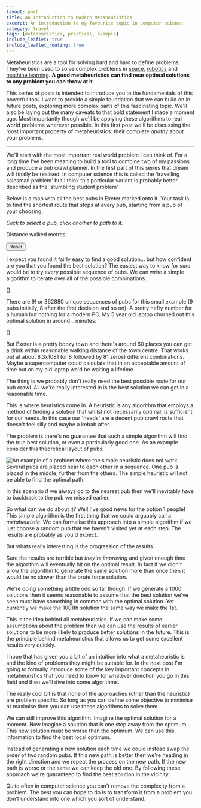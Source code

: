 ```yaml
---
layout: post
title: An Introduction to Modern Metaheuristics
excerpt: An introduction to my favourite topic in computer science
category: travel
tags: [metaheuristics, practical, example]
include_leaflet: true
include_leaflet_routing: true
---
```


Metaheuristics are a tool for solving hard and hard to define problems. They've been used to solve complex problems in [space](https://www.nasa.gov/centers/ames/research/technology-onepagers/evolvable_systems.html), [robotics](https://hackaday.com/2016/03/14/making-dumb-robots-evolve/) and [machine learning](https://deepmind.com/blog/population-based-training-neural-networks). **A good metaheuristics can find near optimal solutions to any problem you can throw at it**.

This series of posts is intended to introduce you to the fundamentals of this powerful tool. I want to provide a simple foundation that we can build on in future posts, exploring more complex parts of this fascinating topic. We'll also be laying out the many caveats to that bold statement I made a moment ago. Most importantly though we'll be applying these algorithms to real world problems wherever possible. In this first post we'll be discussing the most important property of metaheuristics: their complete *apathy* about your problems.

<hr>

We'll start with the most important real world problem I can think of. For a long time I've been meaning to build a tool to combine two of my passions and produce a pub crawl planner. In the first part of this series that dream will finally be realised. In computer science this is called the 'travelling salesman problem' but I think this particular variant is probably better described as the 'stumbling student problem'

Below is a map with all the best pubs in Exeter marked onto it. Your task is to find the shortest route that stops at every pub, starting from a pub of your choosing.

*Click to select a pub, click another to path to it.*

<p>
    Distance walked <span id="dist"></span> metres
</p>
<div class="map hide_routes" id="exeter_pub_map"></div>

<input type="Button" onclick="reset()" value="Reset">

<script>
    var pub_map = L.map('exeter_pub_map', {
        maxZoom: 20,
        minZoom: 14
    })

    var defaultIcon = new L.Icon({
        iconUrl: 'https://cdn.rawgit.com/pointhi/leaflet-color-markers/master/img/marker-icon-2x-blue.png',
        shadowUrl: 'https://cdnjs.cloudflare.com/ajax/libs/leaflet/0.7.7/images/marker-shadow.png',
        iconSize: [25, 41],
        iconAnchor: [12, 41],
        popupAnchor: [1, -34],
        shadowSize: [41, 41]
    });

    var usedIcon = new L.Icon({
        iconUrl: 'https://cdn.rawgit.com/pointhi/leaflet-color-markers/master/img/marker-icon-2x-grey.png',
        shadowUrl: 'https://cdnjs.cloudflare.com/ajax/libs/leaflet/0.7.7/images/marker-shadow.png',
        iconSize: [25, 41],
        iconAnchor: [12, 41],
        popupAnchor: [1, -34],
        shadowSize: [41, 41]
    });

    pub_map.setView([50.726774,-3.528914], 15);

    L.tileLayer('https://api.tiles.mapbox.com/v4/{id}/{z}/{x}/{y}.png?access_token={accessToken}', {
        attribution: 'Map data &copy; <a href="http://openstreetmap.org">OpenStreetMap</a> contributors, <a href="http://creativecommons.org/licenses/by-sa/2.0/">CC-BY-SA</a>, Imagery © <a href="http://mapbox.com">Mapbox</a>',
        id: 'mapbox.streets',
        accessToken: 'pk.eyJ1Ijoiam9lYmlsbGluZ3NsZXkiLCJhIjoiY2o5djYzdDNnMWhxMjJ2cG9iYzZmZzl5MyJ9.hOoHCtzze8-YCBodh8tkFQ'
    }).addTo(pub_map);

    var control = L.Routing.control({
        draggableWaypoints: false,
        routeWhileDragging: false
    }).addTo(pub_map);

    control.hide();

    pubs = [
        {
            title: "The Imperial",
            coordinates: L.latLng(50.7302616, -3.5420546),
        },
        {
            title: "Mill on the Exe",
            coordinates: L.latLng(50.7220074,-3.5404234),
        },
        {
            title: "The Chevalier Inn",
            coordinates: L.latLng(50.7226647,-3.5350497),
        },
        {
            title: "The Angel",
            coordinates: L.latLng(50.7247973,-3.5341429),
        },
        {
            title: "Black Horse",
            coordinates: L.latLng(50.7252184,-3.5315411)
        },
        {
            title: "The Globe",
            coordinates: L.latLng(50.7288359,-3.5279128)
        },
        {
            title: "Stoke Arms",
            coordinates: L.latLng(50.7310101,-3.5279378)
        },
        {
            title: "Ram Bar",
            coordinates: L.latLng(50.735416,-3.536568)
        },
        {
            title: "Victoria Inn",
            coordinates: L.latLng(50.7334461,-3.5246085)
        }
    ]

    var osrm = L.Routing.osrmv1({
            serviceUrl: 'http://159.65.31.150/exeter/route/v1',
            profile: "walking"
        });

    var path_markers = []
    var route;

    var placed_markers = [];

    for (var i = 0; i < pubs.length; i++) {
        var marker = L.marker(pubs[i].coordinates);
        marker.bindTooltip(pubs[i].title);
        marker.id = i;

        marker.on('click', function(e) {
            var pub = pubs[this.id];

            if(pub.selected)
                return;

            this.setIcon(usedIcon);

            var waypoint = new L.Routing.Waypoint(pubs[this.id].coordinates);
            path_markers.push(waypoint);

            osrm.route(path_markers, function(err, routes) {
                if(routes == null)
                    return

                document.getElementById("dist").textContent
                    = Math.round(routes[0].summary.totalDistance);

                if(pub_map.hasLayer(route))
                    pub_map.removeLayer(route);
                
                route = L.Routing.line(routes[0]);
                route.addTo(pub_map);
            });

            pub.selected = true;
        });

        marker.addTo(pub_map);
        placed_markers.push(marker);
    }

    function reset() {
        for (var i = 0; i < pubs.length; i++) {
            pubs[i].selected = false;
            path_markers = [];

            placed_markers[i].setIcon(defaultIcon);

            if(pub_map.hasLayer(route))
                pub_map.removeLayer(route);
        }

        document.getElementById("dist").textContent = 0;
    }
</script>

I expect you found it fairly easy to find a good solution... but how confident are you that you found the best solution? The easiest way to know for sure would be to try every possible sequence of pubs. We can write a simple algorithm to iterate over all of the possible combinations.

[]
 
There are 9! or 362880 unique sequences of pubs for this small example (9 pubs initially, 8 after the first decision and so on). A pretty hefty number for a human but nothing for a modern PC. My 5 year old laptop churned out this optimal solution in around _ minutes:

[]

But Exeter is a pretty boozy town and there's around 60 places you can get a drink within reasonable walking distance of the town centre. That works out at about 8.3x10<supscript>81</supscript> (or 8 followed by 81 zeros) different combinations. Maybe a supercomputer could calculate that in an acceptable amount of time but on my old laptop we'd be waiting a lifetime.

The thing is we probably don't really need the best possible route for our pub crawl. All we're really interested in is the best solution we can get in a reasonable time.

This is where heuristics come in. A heuristic is any algorithm that employs a method of finding a solution that whilst not necessarily optimal, is sufficient for our needs. In this case our 'needs' are a decent pub crawl route that doesn't feel silly and maybe a kebab after.



The problem is there's no guarantee that such a simple algorithm will find the true best solution, or even a particularly good one. As an example consider this theoretical layout of pubs:

<img class="center" src = "{{ site.baseurl }}/img/MBE/greedy_trap_case.svg" alt = "An example of a problem where the simple heuristic does not work. Several pubs are placed near to each other in a sequence. One pub is placed in the middle, further from the others. The simple heuristic will not be able to find the optimal path.">

In this scenario if we always go to the nearest pub then we'll inevitably have to backtrack to the pub we missed earlier.

So what can we do about it? Well I've good news for the option 1 people! This simple algorithm is the first thing that we could arguably call a *metaheuristic*. We can formalise this approach into a simple algorithm if we just choose a random pub that we haven't visited yet at each step. The results are probably as you'd expect.

But whats really interesting is the progression of the results.

Sure the results are terrible but *they're improving* and given enough time the algorithm will eventually hit on the optimal result. In fact if we didn't allow the algorithm to generate the same solution more than once then it would be no slower than the brute force solution. 

We're doing something a little odd so far though. If we generate a 1000 solutions then it seems reasonable to assume that the best solution we've seen must have something in common with the optimal solution. Yet currently we make the 1001th solution the same way we make the 1st.

This is the idea behind all metaheuristics. If we can make some assumptions about the problem then we can use the results of earlier solutions to be more likely to produce better solutions in the future. This is the principle behind metaheuristics that allows us to get some excellent results very quickly.

I hope that has given you a bit of an intuition into what a metaheuristic is and the kind of problems they might be suitable for. In the next post I'm going to formally introduce some of the key important concepts in metaheuristics that you need to know for whatever direction you go in this field and then we'll dive into some algorithms.








The really cool bit is that none of the approaches (other than the heuristic) are problem specific. So long as you can define some objective to minimise or maximise then you can use these algorithms to solve them.

We can still improve this algorithm. Imagine the optimal solution for a moment. Now imagine a solution that is one step away from the optimum. This new solution must be worse than the optimum. We can use this information to find the best local optimum.

Instead of generating a new solution each time we could instead swap the order of two random pubs. If this new path is better then we're heading in the right direction and we repeat the process on the new path. If the new path is worse or the same we can keep the old one. By following these approach we're guaranteed to find the best solution in the vicinity.

Quite often in computer science you can't remove the complexity from a problem. The best you can hope to do is to transform it from a problem you don't understand into one which you sort of understand.